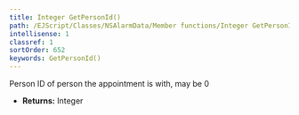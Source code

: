 ```yaml
---
title: Integer GetPersonId()
path: /EJScript/Classes/NSAlarmData/Member functions/Integer GetPersonId()
intellisense: 1
classref: 1
sortOrder: 652
keywords: GetPersonId()
---
```



Person ID of person the appointment is with, may be 0



* **Returns:** Integer



